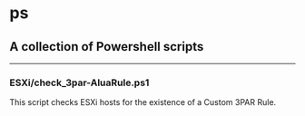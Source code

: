 # ps

## A collection of Powershell scripts

---

### ESXi/check_3par-AluaRule.ps1
This script checks ESXi hosts for the existence of a Custom 3PAR Rule.
